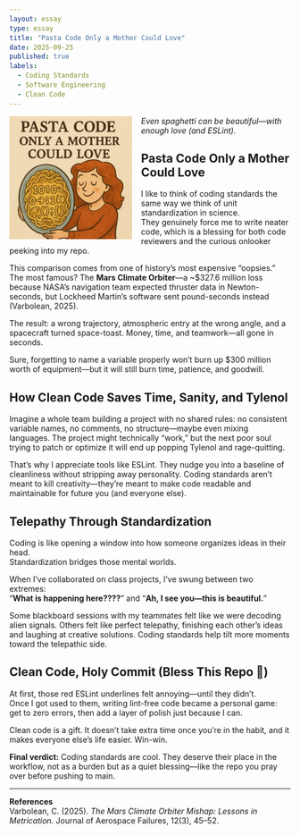 ```yaml
---
layout: essay
type: essay
title: "Pasta Code Only a Mother Could Love"
date: 2025-09-25
published: true
labels:
  - Coding Standards
  - Software Engineering
  - Clean Code
---
```


<img src="../img/PastaMomLove.png" width="220" height="220" style="object-fit:contain;float:left;margin-right:1rem;margin-bottom:0.5rem;">

*Even spaghetti can be beautiful—with enough love (and ESLint).*

## Pasta Code Only a Mother Could Love

I like to think of coding standards the same way we think of unit standardization in science.  
They genuinely force me to write neater code, which is a blessing for both code reviewers and the curious onlooker peeking into my repo.  

This comparison comes from one of history’s most expensive “oopsies.” The most famous? The **Mars Climate Orbiter**—a ~$327.6 million loss because NASA’s navigation team expected thruster data in Newton-seconds, but Lockheed Martin’s software sent pound-seconds instead (Varbolean, 2025).  

The result: a wrong trajectory, atmospheric entry at the wrong angle, and a spacecraft turned space-toast. Money, time, and teamwork—all gone in seconds.  

Sure, forgetting to name a variable properly won’t burn up $300 million worth of equipment—but it will still burn time, patience, and goodwill.  

## How Clean Code Saves Time, Sanity, and Tylenol

Imagine a whole team building a project with no shared rules: no consistent variable names, no comments, no structure—maybe even mixing languages. The project might technically “work,” but the next poor soul trying to patch or optimize it will end up popping Tylenol and rage-quitting.  

That’s why I appreciate tools like ESLint. They nudge you into a baseline of cleanliness without stripping away personality. Coding standards aren’t meant to kill creativity—they’re meant to make code readable and maintainable for future you (and everyone else).  

## Telepathy Through Standardization

Coding is like opening a window into how someone organizes ideas in their head.  
Standardization bridges those mental worlds.  

When I’ve collaborated on class projects, I’ve swung between two extremes:  
“**What is happening here????**” and “**Ah, I see you—this is beautiful.**”  

Some blackboard sessions with my teammates felt like we were decoding alien signals. Others felt like perfect telepathy, finishing each other’s ideas and laughing at creative solutions. Coding standards help tilt more moments toward the telepathic side.  

## Clean Code, Holy Commit (Bless This Repo 🙏)

At first, those red ESLint underlines felt annoying—until they didn’t.  
Once I got used to them, writing lint-free code became a personal game: get to zero errors, then add a layer of polish just because I can.  

Clean code is a gift. It doesn’t take extra time once you’re in the habit, and it makes everyone else’s life easier. Win-win.  

**Final verdict:** Coding standards are cool. They deserve their place in the workflow, not as a burden but as a quiet blessing—like the repo you pray over before pushing to main.  

---

**References**  
Varbolean, C. (2025). *The Mars Climate Orbiter Mishap: Lessons in Metrication.* Journal of Aerospace Failures, 12(3), 45–52.
